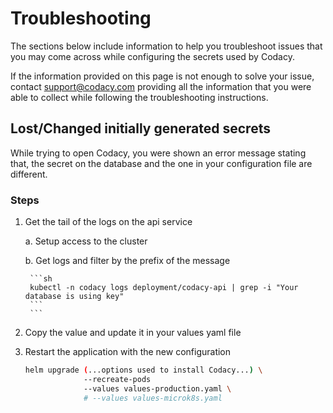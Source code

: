 # Troubleshooting

The sections below include information to help you troubleshoot issues that you may come across while configuring the secrets used by Codacy.

If the information provided on this page is not enough to solve your issue, contact [support@codacy.com](mailto:support@codacy.com) providing all the information that you were able to collect while following the troubleshooting instructions.

## Lost/Changed initially generated secrets

While trying to open Codacy,
you were shown an error message stating that,
the secret on the database and the one in your configuration file are different.

### Steps

1. Get the tail of the logs on the api service

    a. Setup access to the cluster

    b. Get logs and filter by the prefix of the message

        ```sh
        kubectl -n codacy logs deployment/codacy-api | grep -i "Your database is using key"
        ```
        ```
2. Copy the value and update it in your values yaml file

3. Restart the application with the new configuration

    ```bash
    helm upgrade (...options used to install Codacy...) \
                 --recreate-pods
                 --values values-production.yaml \
                 # --values values-microk8s.yaml
    ```
